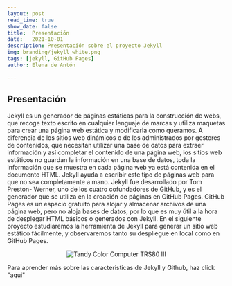 ```yaml
---
layout: post
read_time: true
show_date: false
title:  Presentación
date:   2021-10-01
description: Presentación sobre el proyecto Jekyll
img: branding/jekyll_white.png
tags: [jekyll, GitHub Pages]
author: Elena de Antón

---
```



## Presentación

Jekyll es un generador de páginas estáticas para la construcción de webs, que recoge texto escrito en cualquier lenguaje de marcas y utiliza maquetas para crear una página web estática y modificarla como queramos.
A diferencia de los sitios web dinámicos o de los administrados por gestores de contenidos, que necesitan utilizar una base de datos para extraer información y así completar el contenido de una página web, los sitios web estáticos no guardan la información en una base de datos, toda la información que se muestra en cada página web ya está contenida en el documento HTML. Jekyll ayuda a escribir este tipo de páginas web para que no sea completamente a mano.
Jekyll fue desarrollado por Tom Preston- Werner, uno de los cuatro cofundadores de GitHub, y es el generador que se utiliza en la creación de páginas en GitHub Pages.
GitHub Pages es un espacio gratuito para alojar y almacenar archivos de una página web, pero no aloja bases de datos, por lo que es muy útil a la hora de desplegar HTML básicos o generados con Jekyll.
En el siguiente proyecto estudiaremos la herramienta de Jekyll para generar un sitio web estático fácilmente, y observaremos tanto su despliegue en local como en GitHub Pages.


<center><img src="./assets/img/posts/20210210/300px-TRS-80_Color_Computer_3.jpg" alt="Tandy Color Computer TRS80 III"/></center>

Para aprender más sobre las caracteristicas de Jekyll y Github, haz click "aqui" 

